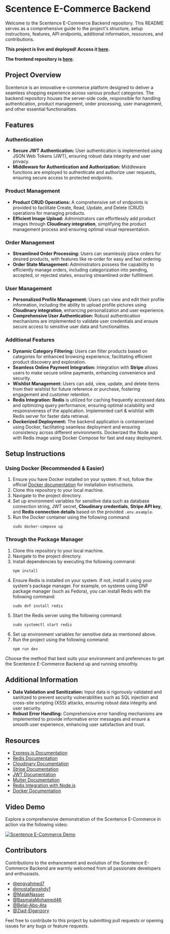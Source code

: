 # Scentence E-Commerce Backend

Welcome to the Scentence E-Commerce Backend repository. This README serves as a comprehensive guide to the project's structure, setup instructions, features, API endpoints, additional information, resources, and contributions.

**This project is live and deployed! Access it [here](https://scentence.vercel.app/).**

**The frontend repository is [here](https://github.com/engyahmed7/scentence-frontend).**

## Project Overview

Scentence is an innovative e-commerce platform designed to deliver a seamless shopping experience across various product categories. The backend repository houses the server-side code, responsible for handling authentication, product management, order processing, user management, and other essential functionalities.

## Features

### Authentication

- **Secure JWT Authentication:** User authentication is implemented using JSON Web Tokens (JWT), ensuring robust data integrity and user privacy.
- **Middleware for Authentication and Authorization:** Middleware functions are employed to authenticate and authorize user requests, ensuring secure access to protected endpoints.

### Product Management

- **Product CRUD Operations:** A comprehensive set of endpoints is provided to facilitate Create, Read, Update, and Delete (CRUD) operations for managing products.
- **Efficient Image Upload:** Administrators can effortlessly add product images through **Cloudinary integration**, simplifying the product management process and ensuring optimal visual representation.

### Order Management

- **Streamlined Order Processing:** Users can seamlessly place orders for desired products, with features like re-order for easy and fast ordering.
- **Order State Management:** Administrators possess the capability to efficiently manage orders, including categorization into pending, accepted, or rejected states, ensuring streamlined order fulfillment.

### User Management

- **Personalized Profile Management:** Users can view and edit their profile information, including the ability to upload profile pictures using **Cloudinary integration**, enhancing personalization and user experience.
- **Comprehensive User Authentication:** Robust authentication mechanisms are implemented to validate user credentials and ensure secure access to sensitive user data and functionalities.

### Additional Features

- **Dynamic Category Filtering:** Users can filter products based on categories for enhanced browsing experience, facilitating efficient product discovery and exploration.
- **Seamless Online Payment Integration:** Integration with **Stripe** allows users to make secure online payments, enhancing convenience and security.
- **Wishlist Management:** Users can add, view, update, and delete items from their wishlist for future reference or purchase, fostering engagement and customer retention.
- **Redis Integration:** **Redis** is utilized for caching frequently accessed data and optimizing query performance, ensuring optimal scalability and responsiveness of the application. Implemented cart & wishlist with Redis server for faster data retrieval.
- **Dockerized Deployment:** The backend application is containerized using Docker, facilitating seamless deployment and ensuring consistency across different environments. Dockerized the Node app with Redis image using Docker Compose for fast and easy deployment.

## Setup Instructions

### Using Docker (Recommended & Easier)

1. Ensure you have Docker installed on your system. If not, follow the official [Docker documentation](https://docs.docker.com/get-docker/) for installation instructions.
2. Clone this repository to your local machine.
3. Navigate to the project directory.
4. Set up environment variables for sensitive data such as database connection string, JWT secret, **Cloudinary credentials**, **Stripe API key**, and **Redis connection details** based on the provided `.env.example`.
5. Run the Docker container using the following command:
   ```
   sudo docker-compose up
   ```

### Through the Package Manager

1. Clone this repository to your local machine.
2. Navigate to the project directory.
3. Install dependencies by executing the following command:
   ```
   npm install
   ```
4. Ensure Redis is installed on your system. If not, install it using your system's package manager. For example, on systems using DNF package manager (such as Fedora), you can install Redis with the following command:
   ```
   sudo dnf install redis
   ```
5. Start the Redis server using the following command:
   ```
   sudo systemctl start redis
   ```
6. Set up environment variables for sensitive data as mentioned above.
7. Run the project using the following command:
   ```
   npm run dev
   ```

Choose the method that best suits your environment and preferences to get the Scentence E-Commerce Backend up and running smoothly.


## Additional Information

- **Data Validation and Sanitization:** Input data is rigorously validated and sanitized to prevent security vulnerabilities such as SQL injection and cross-site scripting (XSS) attacks, ensuring robust data integrity and user security.
- **Robust Error Handling:** Comprehensive error handling mechanisms are implemented to provide informative error messages and ensure a smooth user experience, enhancing user satisfaction and trust.

## Resources

- [Express.js Documentation](https://expressjs.com/)
- [Redis Documentation](https://redis.io/documentation)
- [Cloudinary Documentation](https://cloudinary.com/documentation)
- [Stripe Documentation](https://stripe.com/docs)
- [JWT Documentation](https://jwt.io/introduction/)
- [Multer Documentation](https://www.npmjs.com/package/multer)
- [Redis Integration with Node.js](https://www.npmjs.com/package/redis)
- [Docker Documentation](https://docs.docker.com/)

## Video Demo

Explore a comprehensive demonstration of the Scentence E-Commerce in action via the following video:

[![Scentence E-Commerce Demo](https://img.youtube.com/vi/FfvFiVY5YCY/0.jpg)](https://www.youtube.com/watch?v=FfvFiVY5YCY)

## Contributors

Contributions to the enhancement and evolution of the Scentence E-Commerce Backend are warmly welcomed from all passionate developers and enthusiasts.

- [@engyahmed7](https://github.com/engyahmed7)
- [@mostafaroshdy1](https://github.com/mostafaroshdy1)
- [@MalakNasser](https://github.com/MalakNasser)
- [@BasmalaMohamed46](https://github.com/BasmalaMohamed46)
- [@Belal-Abo-Ata](https://github.com/Belal-Abo-Ata)
- [@Ziad-Elganzory](https://github.com/Ziad-Elganzory)

Feel free to contribute to this project by submitting pull requests or opening issues for any bugs or feature requests.
